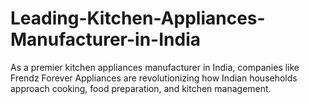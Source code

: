 # Leading-Kitchen-Appliances-Manufacturer-in-India
As a premier kitchen appliances manufacturer in India, companies like Frendz Forever Appliances are revolutionizing how Indian households approach cooking, food preparation, and kitchen management.
